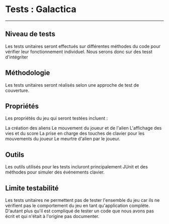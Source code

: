 # Tests : Galactica
***

## Niveau de tests

Les tests unitaires seront effectués sur différentes méthodes du code pour vérifier leur fonctionnement individuel. Nous serons donc sur des tesst d'intégriter

## Méthodologie

Les tests unitaires seront réalisés selon une approche de test de couverture. 

## Propriétés

Les propriétés du jeu qui seront testées incluent :

La création des aliens
Le mouvement du joueur et de l'alien
L'affichage des vies et du score
La prise en charge des touches de clavier pour les mouvements du joueur
Le meurtre d'alien par le joueur.

## Outils

Les outils utilisés pour les tests incluront principalement JUnit et des méthodes pour simuler des événements clavier.

## Limite testabilité

Les tests unitaires ne permettent pas de tester l'ensemble du jeu car ils ne vérifient pas le comportement du jeu en tant qu'application complète. 
D'autant plus qu'il est compliqué de tester un code que nous avons pas écrit et qui n'était à l'origine pas documenter.